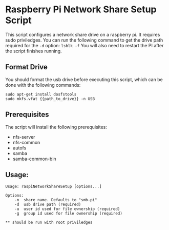 # Raspberry Pi Network Share Setup Script
This script configures a network share drive on a raspberry pi. It requires sudo priviledges. 
You can run the following command to get the drive path required for the `-d` option: `lsblk -f`
You will also need to restart the PI after the script finishes running.

## Format Drive
You should format the usb drive before executing this script, which can be done with the following commands:
```
sudo apt-get install dosfstools
sudo mkfs.vfat {{path_to_drive}} -n USB
```

## Prerequisites
The script will install the following prerequisites:
- nfs-server
- nfs-common
- autofs
- samba
- samba-common-bin

## Usage:
```
Usage: raspiNetworkShareSetup [options...]

Options:
	-n	share name. Defaults to "smb-pi"
	-d	usb drive path (required)
	-u	user id used for file ownership (required)
	-g	group id used for file ownership (required)

** should be run with root priviledges
```
